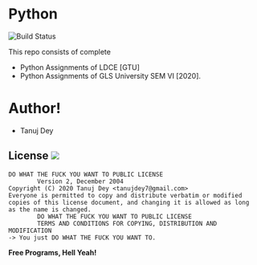 # Python 

![Build Status](https://img.shields.io/badge/release-v1.0.0-red)

This repo consists of complete 
- Python Assignments of LDCE [GTU]
- Python Assignments of GLS University SEM VI [2020].

# Author!

  - Tanuj Dey 

License
![](https://img.shields.io/badge/License-WTFPL-yellow)
----
````
DO WHAT THE FUCK YOU WANT TO PUBLIC LICENSE
        Version 2, December 2004
Copyright (C) 2020 Tanuj Dey <tanujdey7@gmail.com>
Everyone is permitted to copy and distribute verbatim or modified
copies of this license document, and changing it is allowed as long
as the name is changed.
        DO WHAT THE FUCK YOU WANT TO PUBLIC LICENSE
        TERMS AND CONDITIONS FOR COPYING, DISTRIBUTION AND MODIFICATION
-> You just DO WHAT THE FUCK YOU WANT TO.
````

**Free Programs, Hell Yeah!**

